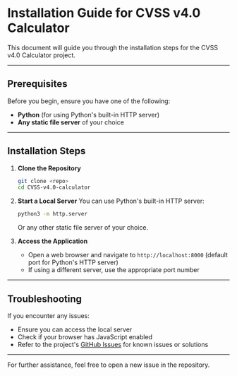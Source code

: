 # Installation Guide for CVSS v4.0 Calculator

This document will guide you through the installation steps for the CVSS v4.0 Calculator project.

---

## Prerequisites

Before you begin, ensure you have one of the following:

- **Python** (for using Python's built-in HTTP server)
- **Any static file server** of your choice

---

## Installation Steps

1. **Clone the Repository**

   ```bash
   git clone <repo>
   cd CVSS-v4.0-calculator
   ```

2. **Start a Local Server**
   You can use Python's built-in HTTP server:

   ```bash
   python3 -m http.server
   ```

   Or any other static file server of your choice.

3. **Access the Application**
   - Open a web browser and navigate to `http://localhost:8000` (default port for Python's HTTP server)
   - If using a different server, use the appropriate port number

---

## Troubleshooting

If you encounter any issues:

- Ensure you can access the local server
- Check if your browser has JavaScript enabled
- Refer to the project's [GitHub Issues](https://github.com/lsr00ter/CVSS-v4.0-calculator/issues) for known issues or solutions

---

For further assistance, feel free to open a new issue in the repository.
